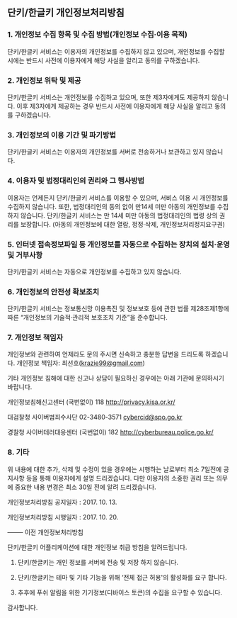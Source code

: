 ## 단키/한글키 개인정보처리방침

### 1. 개인정보 수집 항목 및 수집 방법(개인정보 수집·이용 목적)
단키/한글키 서비스는 이용자의 개인정보를 수집하지 않고 있으며, 개인정보를 수집할 시에는 반드시 사전에 이용자에게 해당 사실을 알리고 동의를 구하겠습니다.

### 2. 개인정보 위탁 및 제공
단키/한글키 서비스는 개인정보를 수집하고 있으며, 또한  제3자에게도 제공하지 않습니다. 이후 제3자에게 제공하는 경우 반드시 사전에 이용자에게 해당 사실을 알리고 동의를 구하겠습니다.

### 3. 개인정보의 이용 기간 및 파기방법
단키/한글키 서비스는 이용자의 개인정보를 서버로 전송하거나 보관하고 있지 않습니다.

### 4. 이용자 및 법정대리인의 권리와 그 행사방법
이용자는 언제든지 단키/한글키 서비스를 이용할 수 있으며, 서비스 이용 시 개인정보를 수집하지 않습니다.
또한, 법정대리인의 동의 없이 만14세 미만 아동의 개인정보를 수집하지 않습니다.
단키/한글키 서비스는 만 14세 미만 아동의 법정대리인의 법령 상의 권리를 보장합니다. (아동의 개인정보에 대한 열람, 정정·삭제, 개인정보처리정지요구권)

### 5. 인터넷 접속정보파일 등 개인정보를 자동으로 수집하는 장치의 설치·운영 및 거부사항
단키/한글키 서비스는 자동으로 개인정보를 수집하고 있지 않습니다.

### 6. 개인정보의 안전성 확보조치
단키/한글키 서비스는 정보통신망 이용촉진 및 정보보호 등에 관한 법률 제28조제1항에 따른 “개인정보의 기술적·관리적 보호조치 기준”을 준수합니다.

### 7. 개인정보 책임자
개인정보와 관련하여 언제라도 문의 주시면 신속하고 충분한 답변을 드리도록 하겠습니다.
개인정보 책임자: 최선호(krazie99@gmail.com)

기타 개인정보 침해에 대한 신고나 상담이 필요하신 경우에는 아래 기관에 문의하시기 바랍니다.

개인정보침해신고센터 (국번없이) 118 http://privacy.kisa.or.kr/

대검찰청 사이버범죄수사단 02-3480-3571 cybercid@spo.go.kr

경찰청 사이버테러대응센터 (국번없이) 182 http://cyberbureau.police.go.kr/

### 8. 기타
위 내용에 대한 추가, 삭제 및 수정이 있을 경우에는 시행하는 날로부터 최소 7일전에 공지사항 등을 통해 이용자에게 설명 드리겠습니다. 다만 이용자의 소중한 권리 또는 의무에 중요한 내용 변경은 최소 30일 전에 알려 드리겠습니다.

개인정보처리방침 공지일자 : 2017. 10. 13.

개인정보처리방침 시행일자 : 2017. 10. 20.



——– 이전 개인정보처리방침 

단키/한글키 어플리케이션에 대한 개인정보 취급 방침을 알려드립니다.

1. 단키/한글키는 개인 정보를 서버에 전송 및 저장 하지 않습니다.

2. 단키/한글키는 테마 및 기타 기능을 위해 ‘전체 접근 허용'의 활성화를 요구 합니다.

3. 추후에 푸쉬 알림을 위한 기기정보(디바이스 토큰)의 수집을 요구할 수 있습니다. 

감사합니다.
